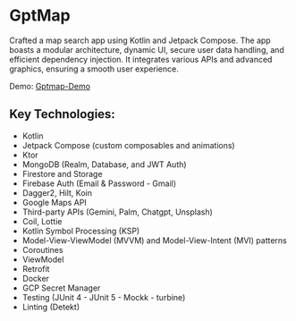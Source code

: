 # GptMap
Crafted a map search app using Kotlin and Jetpack Compose. The app boasts a modular architecture, dynamic UI, secure user data handling, and efficient dependency injection. It integrates various APIs and advanced graphics, ensuring a smooth user experience.

Demo: [Gptmap-Demo](https://drive.google.com/file/d/1gCmDmGglGuZJ5VTG2jt_mFadUiBiQuKd/view?usp=sharing)

## Key Technologies:

- Kotlin
- Jetpack Compose (custom composables and animations)
- Ktor
- MongoDB (Realm, Database, and JWT Auth)
- Firestore and Storage
- Firebase Auth (Email & Password - Gmail)
- Dagger2, Hilt, Koin
- Google Maps API
- Third-party APIs (Gemini, Palm, Chatgpt, Unsplash)
- Coil, Lottie
- Kotlin Symbol Processing (KSP)
- Model-View-ViewModel (MVVM) and Model-View-Intent (MVI) patterns
- Coroutines
- ViewModel
- Retrofit
- Docker
- GCP Secret Manager
- Testing (JUnit 4 - JUnit 5 - Mockk - turbine)
- Linting (Detekt)
